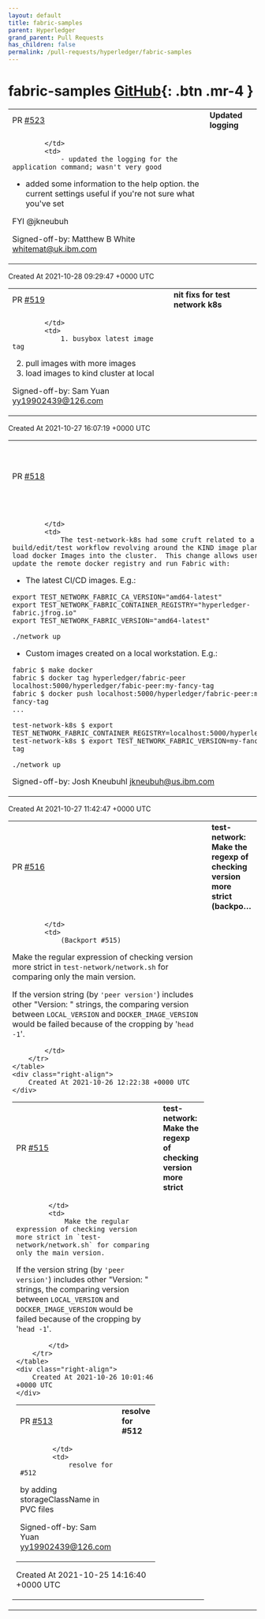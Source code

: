 ```yaml
---
layout: default
title: fabric-samples
parent: Hyperledger
grand_parent: Pull Requests
has_children: false
permalink: /pull-requests/hyperledger/fabric-samples
---
```


# fabric-samples <span class="fs-3 right-align">[GitHub](https://github.com/hyperledger/fabric-samples){: .btn .mr-4 }</span>


<div>
    <table>
        <tr>
            <td>
                PR <a href="https://github.com/hyperledger/fabric-samples/pull/523" class=".btn">#523</a>
            </td>
            <td>
                <b>
                    Updated logging
                </b>
            </td>
        </tr>
        <tr>
            <td>
                
            </td>
            <td>
                - updated the logging for the application command; wasn't very good
- added some information to the help option. the current settings
  useful if you're not sure what you've set


FYI @jkneubuh 

Signed-off-by: Matthew B White <whitemat@uk.ibm.com>
            </td>
        </tr>
    </table>
    <div class="right-align">
        Created At 2021-10-28 09:29:47 +0000 UTC
    </div>
</div>

<div>
    <table>
        <tr>
            <td>
                PR <a href="https://github.com/hyperledger/fabric-samples/pull/519" class=".btn">#519</a>
            </td>
            <td>
                <b>
                    nit fixs for test network k8s
                </b>
            </td>
        </tr>
        <tr>
            <td>
                
            </td>
            <td>
                1. busybox latest image tag
2. pull images with more images
3. load images to kind cluster at local

Signed-off-by: Sam Yuan <yy19902439@126.com>
            </td>
        </tr>
    </table>
    <div class="right-align">
        Created At 2021-10-27 16:07:19 +0000 UTC
    </div>
</div>

<div>
    <table>
        <tr>
            <td>
                PR <a href="https://github.com/hyperledger/fabric-samples/pull/518" class=".btn">#518</a>
            </td>
            <td>
                <b>
                    Allow overrides of the docker registry for fabric images
                </b>
            </td>
        </tr>
        <tr>
            <td>
                
            </td>
            <td>
                The test-network-k8s had some cruft related to a build/edit/test workflow revolving around the KIND image plane to load docker Images into the cluster.  This change allows users to update the remote docker registry and run Fabric with: 

- The latest CI/CD images.  E.g.: 
```
export TEST_NETWORK_FABRIC_CA_VERSION="amd64-latest"
export TEST_NETWORK_FABRIC_CONTAINER_REGISTRY="hyperledger-fabric.jfrog.io"
export TEST_NETWORK_FABRIC_VERSION="amd64-latest"

./network up 
``` 


- Custom images created on a local workstation.  E.g.: 
```
fabric $ make docker 
fabric $ docker tag hyperledger/fabric-peer localhost:5000/hyperledger/fabic-peer:my-fancy-tag 
fabric $ docker push localhost:5000/hyperledger/fabric-peer:my-fancy-tag
...

test-network-k8s $ export TEST_NETWORK_FABRIC_CONTAINER_REGISTRY=localhost:5000/hyperledger 
test-network-k8s $ export TEST_NETWORK_FABRIC_VERSION=my-fancy-tag 

./network up 
```

Signed-off-by: Josh Kneubuhl <jkneubuh@us.ibm.com>
            </td>
        </tr>
    </table>
    <div class="right-align">
        Created At 2021-10-27 11:42:47 +0000 UTC
    </div>
</div>

<div>
    <table>
        <tr>
            <td>
                PR <a href="https://github.com/hyperledger/fabric-samples/pull/516" class=".btn">#516</a>
            </td>
            <td>
                <b>
                    test-network: Make the regexp of checking version more strict (backpo…
                </b>
            </td>
        </tr>
        <tr>
            <td>
                
            </td>
            <td>
                (Backport #515)

Make the regular expression of checking version more strict in `test-network/network.sh` for comparing only the main version.

If the version string (by `'peer version'`) includes other "Version: " strings, the comparing version between `LOCAL_VERSION` and `DOCKER_IMAGE_VERSION` would be failed because of the cropping by '`head -1`'.

            </td>
        </tr>
    </table>
    <div class="right-align">
        Created At 2021-10-26 12:22:38 +0000 UTC
    </div>
</div>

<div>
    <table>
        <tr>
            <td>
                PR <a href="https://github.com/hyperledger/fabric-samples/pull/515" class=".btn">#515</a>
            </td>
            <td>
                <b>
                    test-network: Make the regexp of checking version more strict
                </b>
            </td>
        </tr>
        <tr>
            <td>
                
            </td>
            <td>
                Make the regular expression of checking version more strict in `test-network/network.sh` for comparing only the main version.

If the version string (by `'peer version'`) includes other "Version: " strings, the comparing version between `LOCAL_VERSION` and `DOCKER_IMAGE_VERSION` would be failed because of the cropping by '`head -1`'.

            </td>
        </tr>
    </table>
    <div class="right-align">
        Created At 2021-10-26 10:01:46 +0000 UTC
    </div>
</div>

<div>
    <table>
        <tr>
            <td>
                PR <a href="https://github.com/hyperledger/fabric-samples/pull/513" class=".btn">#513</a>
            </td>
            <td>
                <b>
                    resolve for #512
                </b>
            </td>
        </tr>
        <tr>
            <td>
                
            </td>
            <td>
                resolve for #512

by adding storageClassName in PVC files

Signed-off-by: Sam Yuan <yy19902439@126.com>
            </td>
        </tr>
    </table>
    <div class="right-align">
        Created At 2021-10-25 14:16:40 +0000 UTC
    </div>
</div>

